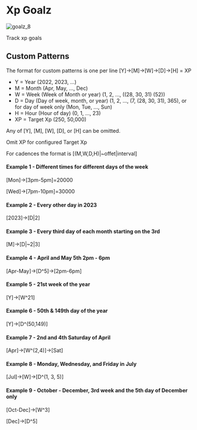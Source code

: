 # Xp Goalz

![goalz_8](https://github.com/erversteeg/Xp-Goals/assets/2341316/9200b49e-93b2-4fa3-89f8-66f8faa32f0f)

Track xp goals

## Custom Patterns

The format for custom patterns is one per line [Y]->[M]->[W]->[D]->[H] = XP

- Y = Year (2022, 2023, ...)
- M = Month (Apr, May, ..., Dec)
- W = Week (Week of Month or year) (1, 2, ..., ((28, 30, 31) (52))
- D = Day (Day of week, month, or year) (1, 2, ..., (7, (28, 30, 31), 365), or for day of week only (Mon, Tue, ..., Sun)
- H = Hour (Hour of day) (0, 1, ..., 23) 
- XP = Target Xp (250, 50,000)

Any of [Y], [M], [W], [D], or [H] can be omitted.

Omit XP for configured Target Xp

For cadences the format is [(M,W,D,H)|~offet|interval]

#### Example 1 - Different times for different days of the week
[Mon]->[3pm-5pm]=20000

[Wed]->[7pm-10pm]=30000

#### Example 2 - Every other day in 2023
[2023]->[D|2]

#### Example 3 - Every third day of each month starting on the 3rd
[M]->[D|~2|3]

#### Example 4 - April and May 5th 2pm - 6pm
[Apr-May]->[D^5]->[2pm-6pm]

#### Example 5 - 21st week of the year
[Y]->[W^21]

#### Example 6 - 50th & 149th day of the year
[Y]->[D^(50,149)]

#### Example 7 - 2nd and 4th Saturday of April
[Apr]->[W^(2,4)]->[Sat]

#### Example 8 - Monday, Wednesday, and Friday in July
[Jul]->[W]->[D^(1, 3, 5)]

#### Example 9 - October - December, 3rd week and the 5th day of December only
[Oct-Dec]->[W^3]

[Dec]->[D^5]
